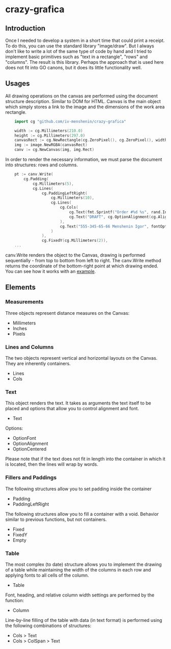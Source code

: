 # crazy-grafica

## Introduction
Once I needed to develop a system in a short time that could print a receipt. To do this, you can use the standard library "image/draw".
But I always don't like to write a lot of the same type of code by hand and I tried to implement basic primitives such as "text in a rectangle", "rows" and "columns".
The result is this library. Perhaps the approach that is used here does not fit into GO canons, but it does its little functionality well.

## Usages

All drawing operations on the canvas are performed using the document structure description. Similar to DOM for HTML.
Canvas is the main object which simply stores a link to the image and the dimensions of the work area rectangle.

```go
    import cg "github.com/iv-menshenin/crazy-grafica"

	width := cg.Millimeters(210.0)
	height := cg.Millimeters(297.0)
	canvasRect := cg.NewRectangle(cg.ZeroPixel(), cg.ZeroPixel(), width, height)
	img := image.NewRGBA(canvasRect)
	canv := cg.NewCanvas(img, img.Rect)

```

In order to render the necessary information, we must parse the document into structures: rows and columns.

```go
    pt := canv.Write(
        cg.Padding(
            cg.Millimeters(5),
            cg.Lines(
    		    cg.PaddingLeftRight(
                    cg.Millimeters(10),
                    cg.Lines(
    			        cg.Cols(
                            cg.Text(fmt.Sprintf("Order #%d %s", rand.Int(), time.Now().Format("01.02.2006 15:04")), cg.OptionAlignment(cg.AlignLeft), fontOpt),
                            cg.Text("DRAFT", cg.OptionAlignment(cg.AlignRight), fontAccentOpt),
    			        ),
    			        cg.Text("555-345-65-66 Menshenin Igor", fontOpt),
    		        )
                ),
    		    cg.FixedY(cg.Millimeters(2)),
    ...
```

canv.Write renders the object to the Canvas, drawing is performed sequentially - from top to bottom from left to right. The canv.Write method returns the coordinate of the bottom-right point at which drawing ended.    
You can see how it works with an [example](https://github.com/iv-menshenin/crazy-grafica/blob/main/example/main.go).

## Elements

### Measurements

Three objects represent distance measures on the Canvas:
* Millimeters
* Inches
* Pixels

### Lines and Columns

The two objects represent vertical and horizontal layouts on the Canvas. They are inherently containers.
* Lines
* Cols

### Text

This object renders the text. It takes as arguments the text itself to be placed and options that allow you to control alignment and font.
* Text

Options:
* OptionFont
* OptionAlignment
* OptionCentered

Please note that if the text does not fit in length into the container in which it is located, then the lines will wrap by words.

### Fillers and Paddings

The following structures allow you to set padding inside the container
* Padding
* PaddingLeftRight

The following structures allow you to fill a container with a void. Behavior similar to previous functions, but not containers.
* Fixed
* FixedY
* Empty

### Table

The most complex (to date) structure allows you to implement the drawing of a table while maintaining the width of the columns in each row and applying fonts to all cells of the column.
* Table

Font, heading, and relative column width settings are performed by the function:
* Column

Line-by-line filling of the table with data (in text format) is performed using the following combinations of structures:
* Cols > Text
* Cols > ColSpan > Text
